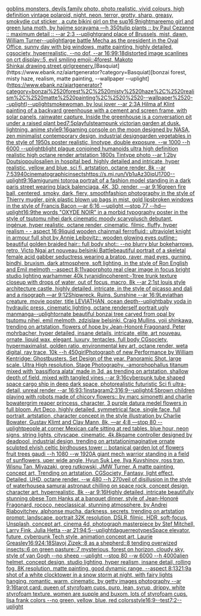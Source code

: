 [goblins monsters, devils family photo, photo realistic, vivid colours, high definition vintage polaroid, night, neon, terror, grotty, sharp, greasy, smoky](https://www.ebank.nz/aiartgenerator?category=goblins%2520monsters%2C%2520devils%2520family%2520photo%2C%2520photo%2520realistic%2C%2520vivid%2520colours%2C%2520high%2520definition%2520vintage%2520polaroid%2C%2520night%2C%2520neon%2C%2520terror%2C%2520grotty%2C%2520sharp%2C%2520greasy%2C%2520smoky)[die cut sticker , a cute bikini girl on the sup](https://www.ebank.nz/aiartgenerator?category=die%2520cut%2520sticker%2520%2C%2520a%2520cute%2520bikini%2520girl%2520on%2520the%2520sup)[16:9](https://www.ebank.nz/aiartgenerator?category=16%3A9)[nightmare](https://www.ebank.nz/aiartgenerator?category=nightmare)[](https://www.ebank.nz/aiartgenerator?category=)[emo girl and green luna moth, by hajime sorayama —h 350](https://www.ebank.nz/aiartgenerator?category=emo%2520girl%2520and%2520green%2520luna%2520moth%2C%2520by%2520hajime%2520sorayama%2520%E2%80%94h%2520350)[tulip plants :: by Paul Cezanne :: maximum detail :: --ar 2:3 --uplight](https://www.ebank.nz/aiartgenerator?category=tulip%2520plants%2520%3A%3A%2520by%2520Paul%2520Cezanne%2520%3A%3A%2520maximum%2520detail%2520%3A%3A%2520--ar%25202%3A3%2520--uplight)[grand place of Brussels, mist, dawn, William Turner](https://www.ebank.nz/aiartgenerator?category=grand%2520place%2520of%2520Brussels%2C%2520mist%2C%2520dawn%2C%2520William%2520Turner)[--uplight](https://www.ebank.nz/aiartgenerator?category=--uplight)[large battle Mecha as the president in the Oval Office, sunny day with big windows, matte painting, highly detailed, cgsociety, hyperrealistic, --no dof, --ar 16:9](https://www.ebank.nz/aiartgenerator?category=large%2520battle%2520Mecha%2520as%2520the%2520president%2520in%2520the%2520Oval%2520Office%2C%2520sunny%2520day%2520with%2520big%2520windows%2C%2520matte%2520painting%2C%2520highly%2520detailed%2C%2520cgsociety%2C%2520hyperrealistic%2C%2520--no%2520dof%2C%2520--ar%252016%3A9)[9:18](https://www.ebank.nz/aiartgenerator?category=9%3A18)[distorted image scanlines on crt display::5, evil smiling emoji::4](https://www.ebank.nz/aiartgenerator?category=distorted%2520image%2520scanlines%2520on%2520crt%2520display%3A%3A5%2C%2520evil%2520smiling%2520emoji%3A%3A4)[](https://www.ebank.nz/aiartgenerator?category=)[forest, Makoto Shinkai,drawing,street,girl](https://www.ebank.nz/aiartgenerator?category=forest%2C%2520Makoto%2520Shinkai%2Cdrawing%2Cstreet%2Cgirl)[greenery.](https://www.ebank.nz/aiartgenerator?category=greenery.)[Basquiat](https://www.ebank.nz/aiartgenerator?category=Basquiat)[bonzai forest, misty haze, realism, matte painting,  --wallpaper --uplight](https://www.ebank.nz/aiartgenerator?category=bonzai%2520forest%2C%2520misty%2520haze%2C%2520realism%2C%2520matte%2520painting%2C%2520%2520--wallpaper%2520--uplight)[--uplight](https://www.ebank.nz/aiartgenerator?category=--uplight)[smoke](https://www.ebank.nz/aiartgenerator?category=smoke)[woman, by loui jover --ar 2:3](https://www.ebank.nz/aiartgenerator?category=woman%2C%2520by%2520loui%2520jover%2520--ar%25202%3A3)[A Hilma af Klint painting of a backyard greenhouse with a cement and screen frame, with solar panels, rainwater capture. Inside the greenhouse is a conversation pit under a raised plant bed](https://www.ebank.nz/aiartgenerator?category=A%2520Hilma%2520af%2520Klint%2520painting%2520of%2520a%2520backyard%2520greenhouse%2520with%2520a%2520cement%2520and%2520screen%2520frame%2C%2520with%2520solar%2520panels%2C%2520rainwater%2520capture.%2520Inside%2520the%2520greenhouse%2520is%2520a%2520conversation%2520pit%2520under%2520a%2520raised%2520plant%2520bed)[7:5](https://www.ebank.nz/aiartgenerator?category=7%3A5)[playful](https://www.ebank.nz/aiartgenerator?category=playful)[steampunk victorian garden at dusk. lightning. anime style](https://www.ebank.nz/aiartgenerator?category=steampunk%2520victorian%2520garden%2520at%2520dusk.%2520lightning.%2520anime%2520style)[9:16](https://www.ebank.nz/aiartgenerator?category=9%3A16)[gaming console on the moon designed by NASA, zen minimalist contemporary design, industrial design](https://www.ebank.nz/aiartgenerator?category=gaming%2520console%2520on%2520the%2520moon%2520designed%2520by%2520NASA%2C%2520zen%2520minimalist%2520contemporary%2520design%2C%2520industrial%2520design)[garden vegetables in the style of 1950s poster realistic, linotype, double exposure, --w 1000 --h 6000 --uplight](https://www.ebank.nz/aiartgenerator?category=garden%2520vegetables%2520in%2520the%2520style%2520of%25201950s%2520poster%2520realistic%2C%2520linotype%2C%2520double%2520exposure%2C%2520--w%25201000%2520--h%25206000%2520--uplight)[blight plague conjoined humanoids ultra high definition realistic high octane render artstation  1800s Tintype photo --ar 1:2](https://www.ebank.nz/aiartgenerator?category=blight%2520plague%2520conjoined%2520humanoids%2520ultra%2520high%2520definition%2520realistic%2520high%2520octane%2520render%2520artstation%2520%25201800s%2520Tintype%2520photo%2520--ar%25201%3A2)[by Doutsiopoulos](https://www.ebank.nz/aiartgenerator?category=by%2520Doutsiopoulos)[alien in hospital bed, highly detailed and intricate, hyper realistic, yellow and blue, sci fi, artstation, octane render, 8k --ar 7:5](https://www.ebank.nz/aiartgenerator?category=alien%2520in%2520hospital%2520bed%2C%2520highly%2520detailed%2520and%2520intricate%2C%2520hyper%2520realistic%2C%2520yellow%2520and%2520blue%2C%2520sci%2520fi%2C%2520artstation%2C%2520octane%2520render%2C%25208k%2520--ar%25207%3A5)[3940](https://www.ebank.nz/aiartgenerator?category=3940)[cinematographic](https://www.ebank.nz/aiartgenerator?category=cinematographic)[insects](https://www.ebank.nz/aiartgenerator?category=insects)[<https://s.mj.run/Vb1uAz30iqU>](https://www.ebank.nz/aiartgenerator?category=%3Chttps%3A//s.mj.run/Vb1uAz30iqU%3E)[1700](https://www.ebank.nz/aiartgenerator?category=1700)[--uplight](https://www.ebank.nz/aiartgenerator?category=--uplight)[9:16](https://www.ebank.nz/aiartgenerator?category=9%3A16)[amigurumi totoro](https://www.ebank.nz/aiartgenerator?category=amigurumi%2520totoro)[a portrait of a fashion model standing in a dark paris street wearing black balenciaga, 4K, 3D, render, —ar 9:16](https://www.ebank.nz/aiartgenerator?category=a%2520portrait%2520of%2520a%2520fashion%2520model%2520standing%2520in%2520a%2520dark%2520paris%2520street%2520wearing%2520black%2520balenciaga%2C%25204K%2C%25203D%2C%2520render%2C%2520%E2%80%94ar%25209%3A16)[green fire ball, centered, smoky, dark, fiery, smooth](https://www.ebank.nz/aiartgenerator?category=green%2520fire%2520ball%2C%2520centered%2C%2520smoky%2C%2520dark%2C%2520fiery%2C%2520smooth)[fashion photography in the style of Thierry mugler, pink plastic blown up bags in mist, gold lips](https://www.ebank.nz/aiartgenerator?category=fashion%2520photography%2520in%2520the%2520style%2520of%2520Thierry%2520mugler%2C%2520pink%2520plastic%2520blown%2520up%2520bags%2520in%2520mist%2C%2520gold%2520lips)[broken windows in the style of Francis Bacon —ar 6:16 —uplight —stop 77 --hd](https://www.ebank.nz/aiartgenerator?category=broken%2520windows%2520in%2520the%2520style%2520of%2520Francis%2520Bacon%2520%E2%80%94ar%25206%3A16%2520%E2%80%94uplight%2520%E2%80%94stop%252077%2520--hd)[—uplight](https://www.ebank.nz/aiartgenerator?category=%E2%80%94uplight)[16:9](https://www.ebank.nz/aiartgenerator?category=16%3A9)[the words "OXYDE NOIR" in a morbid typography poster in the style of tsutomu nihei dark cinematic moody scary](https://www.ebank.nz/aiartgenerator?category=the%2520words%2520%22OXYDE%2520NOIR%22%2520in%2520a%2520morbid%2520typography%2520poster%2520in%2520the%2520style%2520of%2520tsutomu%2520nihei%2520dark%2520cinematic%2520moody%2520scary)[plusch debutant, ingénue, hyper realistic, octane render, cinematic, filmic, fluffy, hyper realism - - aspect 16:9](https://www.ebank.nz/aiartgenerator?category=plusch%2520debutant%2C%2520ing%C3%A9nue%2C%2520hyper%2520realistic%2C%2520octane%2520render%2C%2520cinematic%2C%2520filmic%2C%2520fluffy%2C%2520hyper%2520realism%2520-%2520-%2520aspect%252016%3A9)[liquid wooden chainmail ferrofluid:: ultraviolet knight in armour full shot by Annie Leibovitz:: wooden glowing eyes outline:: beautiful golden braided hair:: full body shot:: --no blurry blur bokeh](https://www.ebank.nz/aiartgenerator?category=liquid%2520wooden%2520chainmail%2520ferrofluid%3A%3A%2520ultraviolet%2520knight%2520in%2520armour%2520full%2520shot%2520by%2520Annie%2520Leibovitz%3A%3A%2520wooden%2520glowing%2520eyes%2520outline%3A%3A%2520beautiful%2520golden%2520braided%2520hair%3A%3A%2520full%2520body%2520shot%3A%3A%2520--no%2520blurry%2520blur%2520bokeh)[arrows, retro, Victo Ngai art nouveau,](https://www.ebank.nz/aiartgenerator?category=arrows%2C%2520retro%2C%2520Victo%2520Ngai%2520art%2520nouveau%2C)[belsinki,](https://www.ebank.nz/aiartgenerator?category=belsinki%2C)[Battle](https://www.ebank.nz/aiartgenerator?category=Battle)[beautiful portrait of a skeletal female acid gabber seductress wearing a bratop, raver, mad eyes, gurning, bindhi, bruxism, dark atmosphere, soft lighting, in the style of Ron English and Emil melmoth --aspect 8:11](https://www.ebank.nz/aiartgenerator?category=beautiful%2520portrait%2520of%2520a%2520skeletal%2520female%2520acid%2520gabber%2520seductress%2520wearing%2520a%2520bratop%2C%2520raver%2C%2520mad%2520eyes%2C%2520gurning%2C%2520bindhi%2C%2520bruxism%2C%2520dark%2520atmosphere%2C%2520soft%2520lighting%2C%2520in%2520the%2520style%2520of%2520Ron%2520English%2520and%2520Emil%2520melmoth%2520--aspect%25208%3A11)[vapor](https://www.ebank.nz/aiartgenerator?category=vapor)[photo real clear image in focus bright studio lighting warhammer 40k tyranid](https://www.ebank.nz/aiartgenerator?category=photo%2520real%2520clear%2520image%2520in%2520focus%2520bright%2520studio%2520lighting%2520warhammer%252040k%2520tyranid)[incoherent:-1](https://www.ebank.nz/aiartgenerator?category=incoherent%3A-1)[tree trunk texture closeup with drops of water, out of focus, macro, 8k --ar 2:1](https://www.ebank.nz/aiartgenerator?category=tree%2520trunk%2520texture%2520closeup%2520with%2520drops%2520of%2520water%2C%2520out%2520of%2520focus%2C%2520macro%2C%25208k%2520--ar%25202%3A1)[st louis style architecture castle, highly detailed, intricate, in the style of picasso and dali and a risograph —ar 9:12](https://www.ebank.nz/aiartgenerator?category=st%2520louis%2520style%2520architecture%2520castle%2C%2520highly%2520detailed%2C%2520intricate%2C%2520in%2520the%2520style%2520of%2520picasso%2520and%2520dali%2520and%2520a%2520risograph%2520%E2%80%94ar%25209%3A12)[Shipwreck. Ruins. Sunshine --ar 16:9](https://www.ebank.nz/aiartgenerator?category=Shipwreck.%2520Ruins.%2520Sunshine%2520--ar%252016%3A9)[Leviathan creature, movie poster, title LEVIATHAN, ocean depth](https://www.ebank.nz/aiartgenerator?category=Leviathan%2520creature%2C%2520movie%2520poster%2C%2520title%2520LEVIATHAN%2C%2520ocean%2520depth)[--uplight](https://www.ebank.nz/aiartgenerator?category=--uplight)[baby yoda in hydraulic press, cinematic lighting, octane render](https://www.ebank.nz/aiartgenerator?category=baby%2520yoda%2520in%2520hydraulic%2520press%2C%2520cinematic%2520lighting%2C%2520octane%2520render)[self portrait ugly man](https://www.ebank.nz/aiartgenerator?category=self%2520portrait%2520ugly%2520man)[manga](https://www.ebank.nz/aiartgenerator?category=manga)[--uplight](https://www.ebank.nz/aiartgenerator?category=--uplight)[ornate beautiful bonzai tree carved from opal by tsutomu nihei, emil melmoth, zdzislaw belsinki, Craig Mullins, yoji shinkawa, trending on artstation, flowers of hope by Jean-Honoré Fragonard, Peter mohrbacher, hyper detailed, insane details, intricate, elite, art nouveau, ornate, liquid wax, elegant, luxury, tentacles, full body CGsociety, hypermaximalist, golden ratio, environmental key art, octane render, weta digital, ray trace, 10k  --h 450](https://www.ebank.nz/aiartgenerator?category=ornate%2520beautiful%2520bonzai%2520tree%2520carved%2520from%2520opal%2520by%2520tsutomu%2520nihei%2C%2520emil%2520melmoth%2C%2520zdzislaw%2520belsinki%2C%2520Craig%2520Mullins%2C%2520yoji%2520shinkawa%2C%2520trending%2520on%2520artstation%2C%2520flowers%2520of%2520hope%2520by%2520Jean-Honor%C3%A9%2520Fragonard%2C%2520Peter%2520mohrbacher%2C%2520hyper%2520detailed%2C%2520insane%2520details%2C%2520intricate%2C%2520elite%2C%2520art%2520nouveau%2C%2520ornate%2C%2520liquid%2520wax%2C%2520elegant%2C%2520luxury%2C%2520tentacles%2C%2520full%2520body%2520CGsociety%2C%2520hypermaximalist%2C%2520golden%2520ratio%2C%2520environmental%2520key%2520art%2C%2520octane%2520render%2C%2520weta%2520digital%2C%2520ray%2520trace%2C%252010k%2520%2520--h%2520450)[girl](https://www.ebank.nz/aiartgenerator?category=girl)[Photograph of new Performance by William Kentridge: Ghostbusters. Set Design of the year. Panoramic Shot.  large scale. Ultra High resolution. Stage Photography. -](https://www.ebank.nz/aiartgenerator?category=Photograph%2520of%2520new%2520Performance%2520by%2520William%2520Kentridge%3A%2520Ghostbusters.%2520Set%2520Design%2520of%2520the%2520year.%2520Panoramic%2520Shot.%2520%2520large%2520scale.%2520Ultra%2520High%2520resolution.%2520Stage%2520Photography.%2520-)[amorphophallus titanum mixed with ‘passiflora alata’ made in 3d, as trending on artstation, shallow depth of field, mixed with tangled vines --ar 9:16](https://www.ebank.nz/aiartgenerator?category=amorphophallus%2520titanum%2520mixed%2520with%2520%E2%80%98passiflora%2520alata%E2%80%99%2520made%2520in%25203d%2C%2520as%2520trending%2520on%2520artstation%2C%2520shallow%2520depth%2520of%2520field%2C%2520mixed%2520with%2520tangled%2520vines%2520--ar%25209%3A16)[cyberpunk tube shaped space cargo ship in deep dark space, photorealistic futuristic Sci fi ultra-detail, unreal render --ar 16:9](https://www.ebank.nz/aiartgenerator?category=cyberpunk%2520tube%2520shaped%2520space%2520cargo%2520ship%2520in%2520deep%2520dark%2520space%2C%2520photorealistic%2520futuristic%2520Sci%2520fi%2520ultra-detail%2C%2520unreal%2520render%2520--ar%252016%3A9)[3:1](https://www.ebank.nz/aiartgenerator?category=3%3A1)[instagram](https://www.ebank.nz/aiartgenerator?category=instagram)[2:3](https://www.ebank.nz/aiartgenerator?category=2%3A3)[16:9](https://www.ebank.nz/aiartgenerator?category=16%3A9)[--uplight](https://www.ebank.nz/aiartgenerator?category=--uplight)[4:5](https://www.ebank.nz/aiartgenerator?category=4%3A5)[brown children playing with robots made of chicory flowers:: by marc simonetti and charlie bowater](https://www.ebank.nz/aiartgenerator?category=brown%2520children%2520playing%2520with%2520robots%2520made%2520of%2520chicory%2520flowers%3A%3A%2520by%2520marc%2520simonetti%2520and%2520charlie%2520bowater)[grim reaper princess, character, 3 purple datura medel flowers in full bloom, Art Deco, highly detailed, symmetrical face, single face, full portrait, artstation, character concept in the style illustration by Charlie Bowater, Gustav Klimt and Clay Mann, 8k, —ar 4:8 —stop 80 --uplight](https://www.ebank.nz/aiartgenerator?category=grim%2520reaper%2520princess%2C%2520character%2C%25203%2520purple%2520datura%2520medel%2520flowers%2520in%2520full%2520bloom%2C%2520Art%2520Deco%2C%2520highly%2520detailed%2C%2520symmetrical%2520face%2C%2520single%2520face%2C%2520full%2520portrait%2C%2520artstation%2C%2520character%2520concept%2520in%2520the%2520style%2520illustration%2520by%2520Charlie%2520Bowater%2C%2520Gustav%2520Klimt%2520and%2520Clay%2520Mann%2C%25208k%2C%2520%E2%80%94ar%25204%3A8%2520%E2%80%94stop%252080%2520--uplight)[people at corner Mexican cafe sitting at red tables, blue hour, neon signs, string lights, cityscape, cinematic, 4k,](https://www.ebank.nz/aiartgenerator?category=people%2520at%2520corner%2520Mexican%2520cafe%2520sitting%2520at%2520red%2520tables%2C%2520blue%2520hour%2C%2520neon%2520signs%2C%2520string%2520lights%2C%2520cityscape%2C%2520cinematic%2C%25204k%2C)[8k](https://www.ebank.nz/aiartgenerator?category=8k)[game controller designed by deadpool, industrial design, trending on artstation](https://www.ebank.nz/aiartgenerator?category=game%2520controller%2520designed%2520by%2520deadpool%2C%2520industrial%2520design%2C%2520trending%2520on%2520artstation)[imaginative ornate sculpted elvish celtic birdhouses tower :: botanical garden lot of flowers fruit trees gaudi --h 1080 --w 1920](https://www.ebank.nz/aiartgenerator?category=imaginative%2520ornate%2520sculpted%2520elvish%2520celtic%2520birdhouses%2520tower%2520%3A%3A%2520botanical%2520garden%2520lot%2520of%2520flowers%2520fruit%2520trees%2520gaudi%2520--h%25201080%2520--w%25201920)[A giant mech warrior standing in a field of sunflowers, uper wide angle, Hyun Suk Lee, Ilya Kuvshinov, ross tran, Wisnu Tan, Miyazaki, greg rutkowski, JMW Turner, A matte painting, concept art, Trending on artstation, CGSociety, Fantasy, light effect, Detailed, UHD, octane render. --w 480 --h 270](https://www.ebank.nz/aiartgenerator?category=A%2520giant%2520mech%2520warrior%2520standing%2520in%2520a%2520field%2520of%2520sunflowers%2C%2520uper%2520wide%2520angle%2C%2520Hyun%2520Suk%2520Lee%2C%2520Ilya%2520Kuvshinov%2C%2520ross%2520tran%2C%2520Wisnu%2520Tan%2C%2520Miyazaki%2C%2520greg%2520rutkowski%2C%2520JMW%2520Turner%2C%2520A%2520matte%2520painting%2C%2520concept%2520art%2C%2520Trending%2520on%2520artstation%2C%2520CGSociety%2C%2520Fantasy%2C%2520light%2520effect%2C%2520Detailed%2C%2520UHD%2C%2520octane%2520render.%2520--w%2520480%2520--h%2520270)[veil of disillusion in the style of waterhouse](https://www.ebank.nz/aiartgenerator?category=veil%2520of%2520disillusion%2520in%2520the%2520style%2520of%2520waterhouse)[a samurai astronaut chilling on space rock, concept design, character art, hyperrealistic, 8k --ar 9:16](https://www.ebank.nz/aiartgenerator?category=a%2520samurai%2520astronaut%2520chilling%2520on%2520space%2520rock%2C%2520concept%2520design%2C%2520character%2520art%2C%2520hyperrealistic%2C%25208k%2520--ar%25209%3A16)[Highly detailed, intricate beautifully stunning obese Tom Hanks at a banquet dinner, style of Jean-Honoré Fragonard, rococo, neoclassical, stunning atmosphere, by Andrei Riabovitchev, alphonse mucha, darkness, secrets, trending on artstation prompt: landscape, portrait,32K resolution, DSLR, filmic, HDR, soft-focus, Unsplash, concept art, cinema 4d, photograph masterpiece by Stef Mitchell, Larry Fink, Julia Hetta --ar 21:9](https://www.ebank.nz/aiartgenerator?category=Highly%2520detailed%2C%2520intricate%2520beautifully%2520stunning%2520obese%2520Tom%2520Hanks%2520at%2520a%2520banquet%2520dinner%2C%2520style%2520of%2520Jean-Honor%C3%A9%2520Fragonard%2C%2520rococo%2C%2520neoclassical%2C%2520stunning%2520atmosphere%2C%2520by%2520Andrei%2520Riabovitchev%2C%2520alphonse%2520mucha%2C%2520darkness%2C%2520secrets%2C%2520trending%2520on%2520artstation%2520prompt%3A%2520landscape%2C%2520portrait%2C32K%2520resolution%2C%2520DSLR%2C%2520filmic%2C%2520HDR%2C%2520soft-focus%2C%2520Unsplash%2C%2520concept%2520art%2C%2520cinema%25204d%2C%2520photograph%2520masterpiece%2520by%2520Stef%2520Mitchell%2C%2520Larry%2520Fink%2C%2520Julia%2520Hetta%2520--ar%252021%3A9)[4:5](https://www.ebank.nz/aiartgenerator?category=4%3A5)[--uplight](https://www.ebank.nz/aiartgenerator?category=--uplight)[daguerreotypes](https://www.ebank.nz/aiartgenerator?category=daguerreotypes)[Space elevator, future, cyberpunk Tech style, animation concept art, Laurie Greasley](https://www.ebank.nz/aiartgenerator?category=Space%2520elevator%2C%2520future%2C%2520cyberpunk%2520Tech%2520style%2C%2520animation%2520concept%2520art%2C%2520Laurie%2520Greasley)[16:9](https://www.ebank.nz/aiartgenerator?category=16%3A9)[24:18](https://www.ebank.nz/aiartgenerator?category=24%3A18)[Slavoj Zizek::8 as a shepherd::8 tending overwized insects::6 on green pasture::7 mysterious, forest on horizon, cloudy sky, style of van Gogh --no sheep --uplight --stop 80 --w 6000 --h 4000](https://www.ebank.nz/aiartgenerator?category=Slavoj%2520Zizek%3A%3A8%2520as%2520a%2520shepherd%3A%3A8%2520tending%2520overwized%2520insects%3A%3A6%2520on%2520green%2520pasture%3A%3A7%2520mysterious%2C%2520forest%2520on%2520horizon%2C%2520cloudy%2520sky%2C%2520style%2520of%2520van%2520Gogh%2520--no%2520sheep%2520--uplight%2520--stop%252080%2520--w%25206000%2520--h%25204000)[alien helmet, concept design, studio lighting, hyper realism, insane detail, rolling fog, 8K resolution, matte painting, good dynamic range, --aspect 8:13](https://www.ebank.nz/aiartgenerator?category=alien%2520helmet%2C%2520concept%2520design%2C%2520studio%2520lighting%2C%2520hyper%2520realism%2C%2520insane%2520detail%2C%2520rolling%2520fog%2C%25208K%2520resolution%2C%2520matte%2520painting%2C%2520good%2520dynamic%2520range%2C%2520--aspect%25208%3A13)[21:9](https://www.ebank.nz/aiartgenerator?category=21%3A9)[a shot of a white clocktower in a snow storm at night, with fairy lights hanging, romantic, warm, cinematic, by getty images photography --ar 9:16](https://www.ebank.nz/aiartgenerator?category=a%2520shot%2520of%2520a%2520white%2520clocktower%2520in%2520a%2520snow%2520storm%2520at%2520night%2C%2520with%2520fairy%2520lights%2520hanging%2C%2520romantic%2C%2520warm%2C%2520cinematic%2C%2520by%2520getty%2520images%2520photography%2520--ar%25209%3A16)[tarot card: queen of styrofoam cups. purp, lean, syrup, drippy. white styrofoam texture. women are supple and buxom. lots of styrofoam cups. lisa frank colors --no green, yellow, blue, red colors](https://www.ebank.nz/aiartgenerator?category=tarot%2520card%3A%2520queen%2520of%2520styrofoam%2520cups.%2520purp%2C%2520lean%2C%2520syrup%2C%2520drippy.%2520white%2520styrofoam%2520texture.%2520women%2520are%2520supple%2520and%2520buxom.%2520lots%2520of%2520styrofoam%2520cups.%2520lisa%2520frank%2520colors%2520--no%2520green%2C%2520yellow%2C%2520blue%2C%2520red%2520colors)[style](https://www.ebank.nz/aiartgenerator?category=style)[16:9](https://www.ebank.nz/aiartgenerator?category=16%3A9)[--test](https://www.ebank.nz/aiartgenerator?category=--test)[7:2](https://www.ebank.nz/aiartgenerator?category=7%3A2)[--uplight](https://www.ebank.nz/aiartgenerator?category=--uplight)